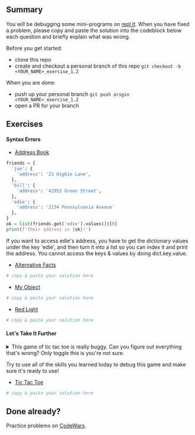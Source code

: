 ## Summary
You will be debugging some mini-programs on [repl.it](https://www.repl.it/). When you have fixed a problem, please copy and paste the solution into the codeblock below each question and briefly explain what was wrong.

Before you get started:
- clone this repo
- create and checkout a personal branch of this repo `git checkout -b <YOUR_NAME>_exercise_1.2`

When you are done:
- push up your personal branch `git push origin <YOUR_NAME>_exercise_1.2`
- open a PR for your branch


## Exercises

#### Syntax Errors
- [Address Book](https://repl.it/@Admin7/addressbookpy)
```python
friends = {
  'joe': {
    'address': '21 Higbie Lane',
  },
  'bill': {
    'address': '42953 Green Street',
  },
  'edie': {
    'address': '2134 Pennsylvania Avenue'
  },
}
ok = list(friends.get('edie').values())[0]
print(f'Their address is {ok}!')
```
If you want to access edie's address, you have to get the dictionary values under the key 'edie', and then turn it into a list so you can index it and print the address. You cannot access the keys & values by doing dict.key.value.

- [Alternative Facts](https://repl.it/@Admin7/alternativefactspy)
```python
# copy & paste your solution here
```

- [My Object](https://repl.it/@Admin7/myobject)
```python
# copy & paste your solution here
```

- [Red Light](https://repl.it/@Admin7/redlight)
```python
# copy & paste your solution here
```


#### Let's Take It Further
<details>
<summary>This game of tic tac toe is really buggy. Can you figure out everything that's wrong? Only toggle this is you're not sure.</summary>


- Well, to start, users can overwrite each others' moves.
- It looks like the game might end early...
- The user isn't alternating, is it?

</details>

Try to use all of the skills you learned today to debug this game and make sure it's ready to use!


- [Tic Tac Toe](https://repl.it/@Admin7/tictactoe)
```python
# copy & paste your solution here
```


## Done already?
Practice problems on [CodeWars](https://codewars.com).

